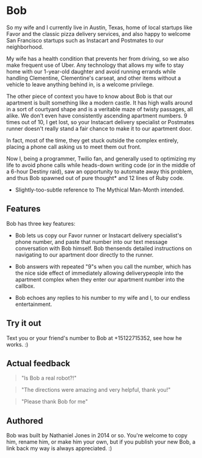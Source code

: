 # Bob

So my wife and I currently live in Austin, Texas, home of local startups like Favor and the classic pizza delivery services, 
and also happy to welcome San Francisco startups such as Instacart and Postmates to our neighborhood.

My wife has a health condition that prevents her from driving, so we also make frequent use of Uber. Any technology that allows my wife to stay home with our 1-year-old daughter and avoid running errands while handling Clementine, Clementine's carseat, and other items without a vehicle to leave anything behind in, is a welcome privilege.

The other piece of context you have to know about Bob is that our apartment is built something like a modern castle. It has high walls around in a sort of courtyard shape and is a veritable maze of twisty passages, all alike. We don't even have consistently ascending apartment numbers. 9 times out of 10, I get lost, so your Instacart delivery specialist or Postmates runner doesn't really stand a fair chance to make it to our apartment door.

In fact, most of the time, they get stuck outside the complex entirely, placing a phone call asking us to meet them out front. 

Now I, being a programmer, Twilio fan, and generally used to optimizing my life to avoid phone calls while heads-down writing code (or in the middle of a 6-hour Destiny raid), saw an opportunity to automate away this problem, and thus Bob spawned out of pure thought* and 12 lines of Ruby code.

* Slightly-too-subtle reference to The Mythical Man-Month intended.

## Features

Bob has three key features:

* Bob lets us copy our Favor runner or Instacart delivery specialist's phone number, and paste that number into our text message conversation with Bob himself. Bob thensends detailed instructions on navigating to our apartment door directly to the runner.

* Bob answers with repeated "9"s when you call the number, which has the nice side effect of immediately allowing deliverypeople into the apartment complex when they enter our apartment number into the callbox.

* Bob echoes any replies to his number to my wife and I, to our endless entertainment.

## Try it out

Text you or your friend's number to Bob at +15122715352, see how he works. :)

## Actual feedback

> "Is Bob a real robot?!" 

> "The directions were amazing and very helpful, thank you!"

> "Please thank Bob for me"

## Authored

Bob was built by Nathaniel Jones in 2014 or so. You're welcome to copy him, rename him, or make him your own, but if you publish your new Bob, a link back my way is always appreciated. :) 

